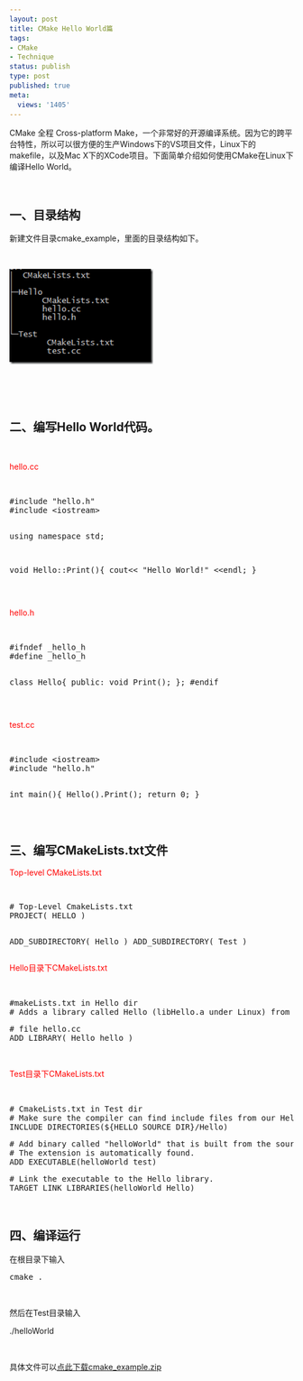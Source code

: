 ```yaml
---
layout: post
title: CMake Hello World篇
tags:
- CMake
- Technique
status: publish
type: post
published: true
meta:
  views: '1405'
---
```

<p>CMake 全程 Cross-platform Make，一个非常好的开源编译系统。因为它的跨平台特性，所以可以很方便的生产Windows下的VS项目文件，Linux下的makefile，以及Mac X下的XCode项目。下面简单介绍如何使用CMake在Linux下编译Hello World。</p> <p>&nbsp;</p> <h2>一、目录结构</h2> <p>新建文件目录cmake_example，里面的目录结构如下。</p> <p>&nbsp;</p> <p><a href="/assets/uploads/2012/02/image.png"><img style="background-image: none; border-right-width: 0px; padding-left: 0px; padding-right: 0px; display: inline; border-top-width: 0px; border-bottom-width: 0px; border-left-width: 0px; padding-top: 0px" title="image" border="0" alt="image" src="/assets/uploads/2012/02/image_thumb.png" width="255" height="169"></a></p> <p>&nbsp;</p> <p>&nbsp;</p> <h2>二、编写Hello World代码。</h2> <p>&nbsp;</p> <p><font color="#ff0000">hello.cc</font></p> <p>&nbsp;</p><pre class="prettyprint">#include "hello.h"
#include &lt;iostream&gt;

using namespace std;

void Hello::Print(){
	cout&lt;&lt; "Hello World!" &lt;&lt;endl;
}
</pre>
<p>&nbsp;</p>
<p><font color="#ff0000">hello.h</font></p>
<p>&nbsp;</p><pre class="prettyprint">#ifndef _hello_h
#define _hello_h

class Hello{
	public:
		void Print();
};
#endif
</pre>
<p>&nbsp;</p>
<p><font color="#ff0000">test.cc</font></p>
<p><font color="#ff0000"></font>&nbsp;</p><pre class="prettyprint">#include &lt;iostream&gt;
#include "hello.h"

int main(){
	Hello().Print();
	return 0;
}
</pre>
<p><font color="#ff0000"></font>&nbsp;</p>
<h2>三、编写CMakeLists.txt文件</h2>
<p><font color="#ff0000">Top-level CMakeLists.txt</font></p><pre class="prettyprint">&nbsp;</pre><pre class="prettyprint"># Top-Level CmakeLists.txt
PROJECT( HELLO )

ADD_SUBDIRECTORY( Hello )
ADD_SUBDIRECTORY( Test )
</pre>
<p><font color="#ff0000">Hello目录下CMakeLists.txt</font></p>
<p><font color="#ff0000"></font>&nbsp;</p><pre class="prettyprint">#makeLists.txt in Hello dir
# Adds a library called Hello (libHello.a under Linux) from the source </pre><pre class="prettyprint"># file hello.cc
ADD_LIBRARY( Hello hello )</pre>
<p><font color="#ff0000"></font>&nbsp;</p>
<p><font color="#ff0000">Test目录下CMakeLists.txt</font></p>
<p><font color="#ff0000"></font>&nbsp;</p><pre class="prettyprint"># CmakeLists.txt in Test dir
# Make sure the compiler can find include files from our Hello library.
INCLUDE_DIRECTORIES(${HELLO_SOURCE_DIR}/Hello)
</pre><pre class="prettyprint"># Add binary called "helloWorld" that is built from the source file "test.cc".
# The extension is automatically found.
ADD_EXECUTABLE(helloWorld test)
</pre><pre class="prettyprint"># Link the executable to the Hello library.
TARGET_LINK_LIBRARIES(helloWorld Hello)</pre>
<p><font color="#ff0000"></font>&nbsp;</p>
<h2>四、编译运行</h2>
<p>在根目录下输入</p><pre class="prettyprint">cmake .</pre>

<p>&nbsp;</p>
<p>然后在Test目录输入</p>
<p>./helloWorld</p>
<p>&nbsp;</p>
<p>具体文件可以<a href="http://anotherbug.com/disk/cmake_example.zip" target="_blank">点此下载cmake_example.zip</a></p>
